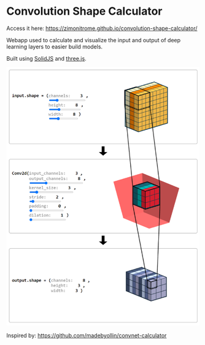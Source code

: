 # Convolution Shape Calculator

Access it here: https://zimonitrome.github.io/convolution-shape-calculator/

Webapp used to calculate and visualize the input and output of deep learning layers to easier build models.

Built using [SolidJS](https://github.com/solidjs/solid) and [three.js](https://github.com/mrdoob/three.js/).

![](./media/preview.png)

Inspired by: https://github.com/madebyollin/convnet-calculator
